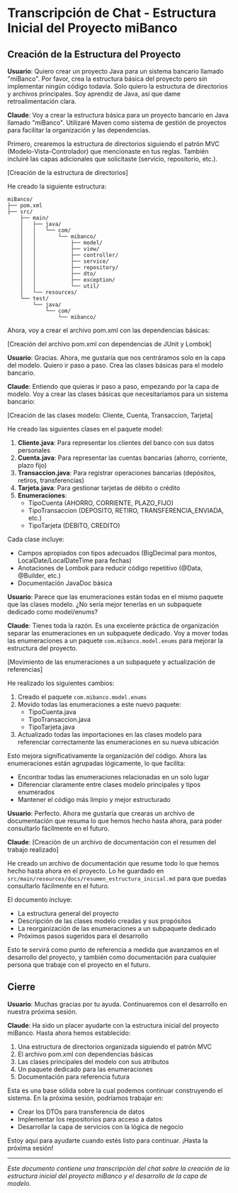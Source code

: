 # Transcripción de Chat - Estructura Inicial del Proyecto miBanco

## Creación de la Estructura del Proyecto

**Usuario**: Quiero crear un proyecto Java para un sistema bancario llamado "miBanco". Por favor, crea la estructura básica del proyecto pero sin implementar ningún código todavía. Solo quiero la estructura de directorios y archivos principales. Soy aprendiz de Java, así que dame retroalimentación clara.

**Claude**: Voy a crear la estructura básica para un proyecto bancario en Java llamado "miBanco". Utilizaré Maven como sistema de gestión de proyectos para facilitar la organización y las dependencias.

Primero, crearemos la estructura de directorios siguiendo el patrón MVC (Modelo-Vista-Controlador) que mencionaste en tus reglas. También incluiré las capas adicionales que solicitaste (servicio, repositorio, etc.).

[Creación de la estructura de directorios]

He creado la siguiente estructura:

```
miBanco/
├── pom.xml
├── src/
    ├── main/
    │   ├── java/
    │   │   └── com/
    │   │       └── mibanco/
    │   │           ├── model/
    │   │           ├── view/
    │   │           ├── controller/
    │   │           ├── service/
    │   │           ├── repository/
    │   │           ├── dto/
    │   │           ├── exception/
    │   │           └── util/
    │   └── resources/
    └── test/
        └── java/
            └── com/
                └── mibanco/
```

Ahora, voy a crear el archivo pom.xml con las dependencias básicas:

[Creación del archivo pom.xml con dependencias de JUnit y Lombok]

**Usuario**: Gracias. Ahora, me gustaría que nos centráramos solo en la capa del modelo. Quiero ir paso a paso. Crea las clases básicas para el modelo bancario.

**Claude**: Entiendo que quieras ir paso a paso, empezando por la capa de modelo. Voy a crear las clases básicas que necesitaríamos para un sistema bancario:

[Creación de las clases modelo: Cliente, Cuenta, Transaccion, Tarjeta]

He creado las siguientes clases en el paquete model:

1. **Cliente.java**: Para representar los clientes del banco con sus datos personales
2. **Cuenta.java**: Para representar las cuentas bancarias (ahorro, corriente, plazo fijo)
3. **Transaccion.java**: Para registrar operaciones bancarias (depósitos, retiros, transferencias)
4. **Tarjeta.java**: Para gestionar tarjetas de débito o crédito
5. **Enumeraciones**:
   - TipoCuenta (AHORRO, CORRIENTE, PLAZO_FIJO)
   - TipoTransaccion (DEPOSITO, RETIRO, TRANSFERENCIA_ENVIADA, etc.)
   - TipoTarjeta (DEBITO, CREDITO)

Cada clase incluye:
- Campos apropiados con tipos adecuados (BigDecimal para montos, LocalDate/LocalDateTime para fechas)
- Anotaciones de Lombok para reducir código repetitivo (@Data, @Builder, etc.)
- Documentación JavaDoc básica

**Usuario**: Parece que las enumeraciones están todas en el mismo paquete que las clases modelo. ¿No sería mejor tenerlas en un subpaquete dedicado como model/enums?

**Claude**: Tienes toda la razón. Es una excelente práctica de organización separar las enumeraciones en un subpaquete dedicado. Voy a mover todas las enumeraciones a un paquete `com.mibanco.model.enums` para mejorar la estructura del proyecto.

[Movimiento de las enumeraciones a un subpaquete y actualización de referencias]

He realizado los siguientes cambios:

1. Creado el paquete `com.mibanco.model.enums`
2. Movido todas las enumeraciones a este nuevo paquete:
   - TipoCuenta.java
   - TipoTransaccion.java  
   - TipoTarjeta.java
3. Actualizado todas las importaciones en las clases modelo para referenciar correctamente las enumeraciones en su nueva ubicación

Esto mejora significativamente la organización del código. Ahora las enumeraciones están agrupadas lógicamente, lo que facilita:
- Encontrar todas las enumeraciones relacionadas en un solo lugar
- Diferenciar claramente entre clases modelo principales y tipos enumerados
- Mantener el código más limpio y mejor estructurado

**Usuario**: Perfecto. Ahora me gustaría que crearas un archivo de documentación que resuma lo que hemos hecho hasta ahora, para poder consultarlo fácilmente en el futuro.

**Claude**: [Creación de un archivo de documentación con el resumen del trabajo realizado]

He creado un archivo de documentación que resume todo lo que hemos hecho hasta ahora en el proyecto. Lo he guardado en `src/main/resources/docs/resumen_estructura_inicial.md` para que puedas consultarlo fácilmente en el futuro.

El documento incluye:
- La estructura general del proyecto
- Descripción de las clases modelo creadas y sus propósitos
- La reorganización de las enumeraciones a un subpaquete dedicado
- Próximos pasos sugeridos para el desarrollo

Esto te servirá como punto de referencia a medida que avanzamos en el desarrollo del proyecto, y también como documentación para cualquier persona que trabaje con el proyecto en el futuro.

## Cierre

**Usuario**: Muchas gracias por tu ayuda. Continuaremos con el desarrollo en nuestra próxima sesión.

**Claude**: Ha sido un placer ayudarte con la estructura inicial del proyecto miBanco. Hasta ahora hemos establecido:

1. Una estructura de directorios organizada siguiendo el patrón MVC
2. El archivo pom.xml con dependencias básicas
3. Las clases principales del modelo con sus atributos
4. Un paquete dedicado para las enumeraciones
5. Documentación para referencia futura

Esta es una base sólida sobre la cual podemos continuar construyendo el sistema. En la próxima sesión, podríamos trabajar en:
- Crear los DTOs para transferencia de datos
- Implementar los repositorios para acceso a datos
- Desarrollar la capa de servicios con la lógica de negocio

Estoy aquí para ayudarte cuando estés listo para continuar. ¡Hasta la próxima sesión!

---

*Este documento contiene una transcripción del chat sobre la creación de la estructura inicial del proyecto miBanco y el desarrollo de la capa de modelo.* 